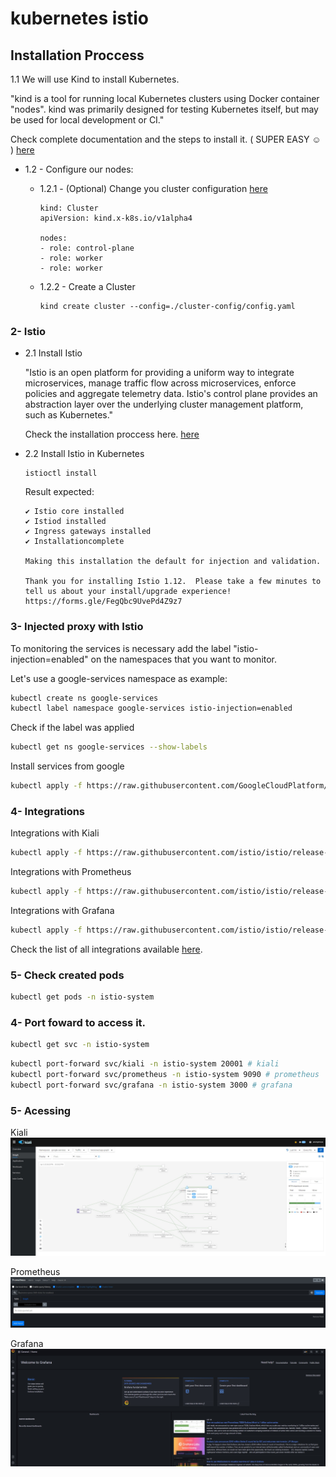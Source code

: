 # kubernetes istio
 
## Installation Proccess

1.1 We will use Kind to install Kubernetes. 

"kind is a tool for running local Kubernetes clusters using Docker container "nodes". kind was primarily designed for testing Kubernetes itself, but may be used for local development or CI."

Check complete documentation and the steps to install it. ( SUPER EASY ☺️ ) [here](https://github.com/kubernetes-sigs/kind)

- 1.2 - Configure our nodes:

    - 1.2.1 - (Optional) Change you cluster configuration [here](./cluster-config/config.yaml) 
        ```
        kind: Cluster
        apiVersion: kind.x-k8s.io/v1alpha4

        nodes:
        - role: control-plane
        - role: worker
        - role: worker
        ```

    - 1.2.2 - Create a Cluster

        ```
        kind create cluster --config=./cluster-config/config.yaml

        ```
### 2- Istio

 - 2.1 Install Istio

    "Istio is an open platform for providing a uniform way to integrate microservices, manage traffic flow across microservices, enforce policies and aggregate telemetry data. Istio's control plane provides an abstraction layer over the underlying cluster management platform, such as Kubernetes."

    Check the installation proccess here. [here](https://github.com/istio/istio)
 
 - 2.2 Install Istio in Kubernetes

    ```
    istioctl install
    ```

    Result expected:
    ```
    ✔ Istio core installed
    ✔ Istiod installed
    ✔ Ingress gateways installed
    ✔ Installationcomplete 
    
    Making this installation the default for injection and validation.

    Thank you for installing Istio 1.12.  Please take a few minutes to tell us about your install/upgrade experience!  https://forms.gle/FegQbc9UvePd4Z9z7
    ```

### 3- Injected proxy with Istio

To monitoring the services is necessary add the label "istio-injection=enabled" on the namespaces that you want to monitor.

Let's use a google-services namespace as example: 

```sh
kubectl create ns google-services
kubectl label namespace google-services istio-injection=enabled
```
Check if the label was applied

```sh
kubectl get ns google-services --show-labels
```

Install services from google

```sh
kubectl apply -f https://raw.githubusercontent.com/GoogleCloudPlatform/microservices-demo/main/release/kubernetes-manifests.yaml -n google-services
```
### 4- Integrations

Integrations with Kiali
```sh
kubectl apply -f https://raw.githubusercontent.com/istio/istio/release-1.13/samples/addons/kiali.yaml
```

Integrations with Prometheus

```sh
kubectl apply -f https://raw.githubusercontent.com/istio/istio/release-1.13/samples/addons/prometheus.yaml
```

Integrations with Grafana

```sh
kubectl apply -f https://raw.githubusercontent.com/istio/istio/release-1.13/samples/addons/grafana.yaml
```

Check the list of all integrations available [here](https://istio.io/latest/docs/ops/integrations).

### 5- Check created pods

```sh
kubectl get pods -n istio-system
```
### 4- Port foward to access it.

```sh
kubectl get svc -n istio-system
```

```sh
kubectl port-forward svc/kiali -n istio-system 20001 # kiali
kubectl port-forward svc/prometheus -n istio-system 9090 # prometheus
kubectl port-forward svc/grafana -n istio-system 3000 # grafana
```

### 5- Acessing

Kiali
<img src="./imgs/kiali.jpg">

Prometheus
<img src="./imgs/prometheus.jpg">

Grafana
<img src="./imgs/grafana.jpg">